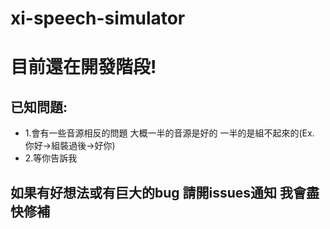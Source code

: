 # xi-speech-simulator
# 目前還在開發階段!
## 已知問題:
- 1.會有一些音源相反的問題 大概一半的音源是好的 一半的是組不起來的(Ex. 你好->組裝過後->好你)
- 2.等你告訴我
## 如果有好想法或有巨大的bug 請開issues通知 我會盡快修補
